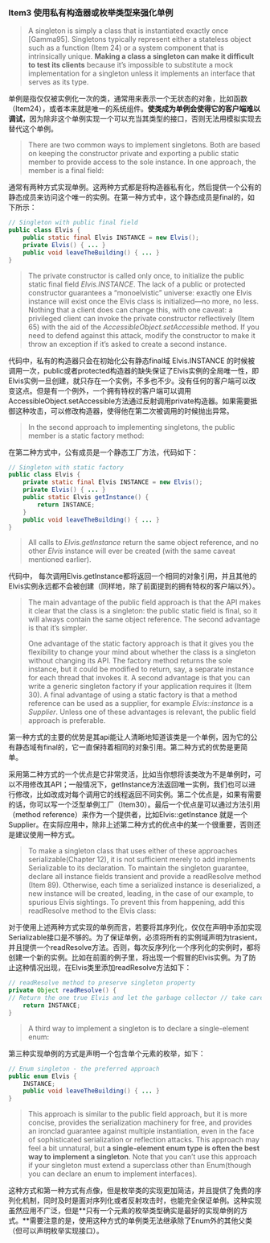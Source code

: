 ### Item3 使用私有构造器或枚举类型来强化单例

> A singleton is simply a class that is instantiated exactly once [Gamma95]. Singletons typically represent either a stateless object such as a function (Item 24) or a system component that is intrinsically unique. **Making a class a singleton can make it difficult to test its clients** because it’s impossible to substitute a mock implementation for a singleton unless it implements an interface that serves as its type.

单例是指仅仅被实例化一次的类，通常用来表示一个无状态的对象，比如函数（Item24），或者本来就是唯一的系统组件。**使类成为单例会使得它的客户端难以调试**，因为除非这个单例实现一个可以充当其类型的接口，否则无法用模拟实现去替代这个单例。

> There are two common ways to implement singletons. Both are based on keeping the constructor private and exporting a public static member to provide access to the sole instance. In one approach, the member is a final field:

通常有两种方式实现单例。这两种方式都是将构造器私有化，然后提供一个公有的静态成员来访问这个唯一的实例。在第一种方式中，这个静态成员是final的，如下所示：

```java
// Singleton with public final field
public class Elvis {
    public static final Elvis INSTANCE = new Elvis();
    private Elvis() { ... }
    public void leaveTheBuilding() { ... } 
}
```

> The private constructor is called only once, to initialize the public static final field *Elvis.INSTANCE*. The lack of a public or protected constructor guarantees a “monoelvistic” universe: exactly one Elvis instance will exist once the Elvis class is initialized—no more, no less. Nothing that a client does can change this, with one caveat: a privileged client can invoke the private constructor reflectively (Item 65) with the aid of the *AccessibleObject.setAccessible* method. If you need to defend against this attack, modify the constructor to make it throw an exception if it’s asked to create a second instance.

代码中，私有的构造器只会在初始化公有静态final域 Elvis.INSTANCE 的时候被调用一次，public或者protected构造器的缺失保证了Elvis实例的全局唯一性，即Elvis实例一旦创建，就只存在一个实例，不多也不少。没有任何的客户端可以改变这点。但是有一个例外，一个拥有特权的客户端可以调用AccessibleObject.setAccessible方法通过反射调用private构造器。如果需要抵御这种攻击，可以修改构造器，使得他在第二次被调用的时候抛出异常。

> In the second approach to implementing singletons, the public member is a static factory method:

在第二种方式中，公有成员是一个静态工厂方法，代码如下：

```java
// Singleton with static factory
public class Elvis {
    private static final Elvis INSTANCE = new Elvis();
    private Elvis() { ... }
    public static Elvis getInstance() { 
        return INSTANCE; 
    }
    public void leaveTheBuilding() { ... } 
}
```

> All calls to *Elvis.getInstance* return the same object reference, and no other *Elvis* instance will ever be created (with the same caveat mentioned earlier).

代码中， 每次调用Elvis.getInstance都将返回一个相同的对象引用，并且其他的Elvis实例永远都不会被创建（同样地，除了前面提到的拥有特权的客户端以外）。

> The main advantage of the public field approach is that the API makes it clear that the class is a singleton: the public static field is final, so it will always contain the same object reference. The second advantage is that it’s simpler.
>
> One advantage of the static factory approach is that it gives you the flexibility to change your mind about whether the class is a singleton without changing its API. The factory method returns the sole instance, but it could be modified to return, say, a separate instance for each thread that invokes it. A second advantage is that you can write a generic singleton factory if your application requires it (Item 30). A final advantage of using a static factory is that a method reference can be used as a supplier, for example *Elvis::instance* is a *Supplier<Elvis>*. Unless one of these advantages is relevant, the public field approach is preferable.

第一种方式的主要的优势是其api能让人清晰地知道该类是一个单例，因为它的公有静态域有final的，它一直保持着相同的对象引用。第二种方式的优势是更简单。

采用第二种方式的一个优点是它非常灵活，比如当你想将该类改为不是单例时，可以不用修改其API；一般情况下，getInstance方法返回唯一实例，我们也可以进行修改，比如改成对每个调用它的线程返回不同实例。第二个优点是，如果有需要的话，你可以写一个泛型单例工厂（Item30）。最后一个优点是可以通过方法引用（method reference）来作为一个提供者，比如Elvis::getInstance 就是一个Supplier<Elvis>。在实际应用中，除非上述第二种方式的优点中的某一个很重要，否则还是建议使用一种方式。

> To make a singleton class that uses either of these approaches serializable(Chapter 12), it is not sufficient merely to add implements Serializable to its declaration. To maintain the singleton guarantee, declare all instance fields transient and provide a readResolve method (Item 89). Otherwise, each time a serialized instance is deserialized, a new instance will be created, leading, in the case of our example, to spurious Elvis sightings. To prevent this from happening, add this readResolve method to the Elvis class:

对于使用上述两种方式实现的单例而言，若要将其序列化，仅仅在声明中添加实现Serializable接口是不够的。为了保证单例，必须将所有的实例域声明为trasient，并且提供一个readResolve方法。否则，每次反序列化一个序列化的实例时，都将创建一个新的实例。比如在前面的例子里，将出现一个假冒的Elvis实例。为了防止这种情况出现，在Elvis类里添加readResolve方法如下：

```java
// readResolve method to preserve singleton property
private Object readResolve() {
// Return the one true Elvis and let the garbage collector // take care of the Elvis impersonator.
    return INSTANCE; 
}
```

> A third way to implement a singleton is to declare a single-element enum:

第三种实现单例的方式是声明一个包含单个元素的枚举，如下：

```java
// Enum singleton - the preferred approach
public enum Elvis { 
    INSTANCE;
    public void leaveTheBuilding() { ... } 
}
```

> This approach is similar to the public field approach, but it is more concise, provides the serialization machinery for free, and provides an ironclad guarantee against multiple instantiation, even in the face of sophisticated serialization or reflection attacks. This approach may feel a bit unnatural, but **a single-element enum type is often the best way to implement a singleton**. Note that you can’t use this approach if your singleton must extend a superclass other than Enum(though you can declare an enum to implement interfaces).

这种方式和第一种方式有点像，但是枚举类的实现更加简洁，并且提供了免费的序列化机制，同时及时是面对序列化或者反射攻击时，也能完全保证单例。这种实现虽然应用不广泛，但是**只有一个元素的枚举类型确实是最好的实现单例的方式。**需要注意的是，使用这种方式的单例类无法继承除了Enum外的其他父类（但可以声明枚举实现接口）。

### 